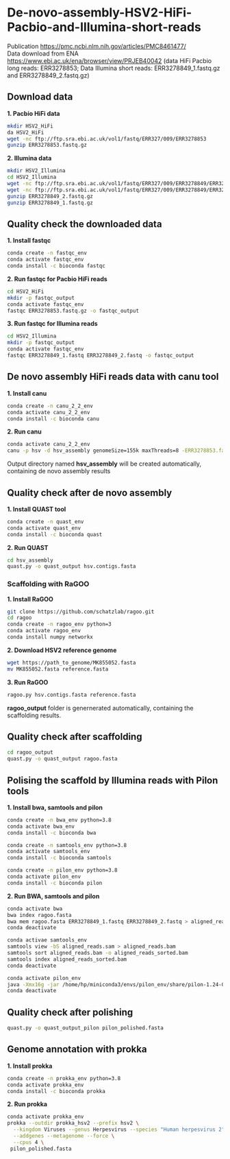 # De-novo-assembly-HSV2-HiFi-Pacbio-and-Illumina-short-reads    
Publication https://pmc.ncbi.nlm.nih.gov/articles/PMC8461477/    
Data download from ENA https://www.ebi.ac.uk/ena/browser/view/PRJEB40042 (data HiFi Pacbio long reads: ERR3278853; Data Illumina short reads: ERR3278849_1.fastq.gz and ERR3278849_2.fastq.gz)

## Download data    
**1. Pacbio HiFi data**    
```bash
mkdir HSV2_HiFi
da HSV2_HiFi
wget -nc ftp://ftp.sra.ebi.ac.uk/vol1/fastq/ERR327/009/ERR3278853
gunzip ERR3278853.fastq.gz
```

**2. Illumina data**    
```bash
mkdir HSV2_Illumina
cd HSV2_Illumina
wget -nc ftp://ftp.sra.ebi.ac.uk/vol1/fastq/ERR327/009/ERR3278849/ERR3278849_2.fastq.gz
wget -nc ftp://ftp.sra.ebi.ac.uk/vol1/fastq/ERR327/009/ERR3278849/ERR3278849_1.fastq.gz
gunzip ERR3278849_2.fastq.gz
gunzip ERR3278849_1.fastq.gz
```
## Quality check the downloaded data    
**1. Install fastqc**    
```bash
conda create -n fastqc_env
conda activate fastqc_env
conda install -c bioconda fastqc
```
**2. Run fastqc for Pacbio HiFi reads**    
```bash
cd HSV2_HiFi
mkdir -p fastqc_output
conda activate fastqc_env
fastqc ERR3278853.fastq.gz -o fastqc_output
```

**3. Run fastqc for Illumina reads**    
```bash
cd HSV2_Illumina
mkdir -p fastqc_output
conda activate fastqc_env
fastqc ERR3278849_1.fastq ERR3278849_2.fastq -o fastqc_output
```
## De novo assembly HiFi reads data with canu tool    
**1. Install canu**    
```bash
conda create -n canu_2_2_env
conda activate canu_2_2_env
conda install -c bioconda canu
```
**2. Run canu**    
```bash
conda activate canu_2_2_env
canu -p hsv -d hsv_assembly genomeSize=155k maxThreads=8 -ERR3278853.fastq
```
Output directory named **hsv_assembly** will be created automatically, containing de novo assembly results

## Quality check after de novo assembly    
**1. Install QUAST tool**   
```bash
conda create -n quast_env
conda activate quast_env
conda install -c bioconda quast
```
**2. Run QUAST**    
```bash
cd hsv_assembly
quast.py -o quast_output hsv.contigs.fasta
```

### Scaffolding with RaGOO
**1. Install RaGOO**
```bash
git clone https://github.com/schatzlab/ragoo.git
cd ragoo
conda create -n ragoo_env python=3
conda activate ragoo_env
conda install numpy networkx
```

**2. Download HSV2 reference genome**
```bash
wget https://path_to_genome/MK855052.fasta
mv MK855052.fasta reference.fasta
```

**3. Run RaGOO**
```bash
ragoo.py hsv.contigs.fasta reference.fasta
```
**ragoo_output** folder is genernerated automatically, containing the scaffolding results.   

## Quality check after scaffolding
```bash
cd ragoo_output
quast.py -o quast_output ragoo.fasta
```

## Polising the scaffold by Illumina reads with Pilon tools
**1. Install bwa, samtools and pilon**
```bash
conda create -n bwa_env python=3.8
conda activate bwa_env
conda install -c bioconda bwa
```
```bash
conda create -n samtools_env python=3.8
conda activate samtools_env
conda install -c bioconda samtools
```
```bash
conda create -n pilon_env python=3.8
conda activate pilon_env
conda install -c bioconda pilon
```

**2. Run BWA, samtools and pilon**
```bash
conda activate bwa
bwa index ragoo.fasta
bwa mem ragoo.fasta ERR3278849_1.fastq ERR3278849_2.fastq > aligned_reads.sam
conda deactivate
```
```bash
conda activae samtools_env
samtools view -bS aligned_reads.sam > aligned_reads.bam
samtools sort aligned_reads.bam -o aligned_reads_sorted.bam
samtools index aligned_reads_sorted.bam
conda deactivate
```
```bash
conda activate pilon_env
java -Xmx16g -jar /home/hp/miniconda3/envs/pilon_env/share/pilon-1.24-0/pilon.jar --genome ragoo.fasta --frags aligned_reads_sorted.bam --output pilon_polished --changes
conda deactivate
```

##  Quality check after polishing
```bash
quast.py -o quast_output_pilon pilon_polished.fasta
```

## Genome annotation with prokka
**1. Install prokka**
```bash
conda create -n prokka_env python=3.8
conda activate prokka_env
conda install -c bioconda prokka
```

**2. Run prokka**
```bash
conda activate prokka_env
prokka --outdir prokka_hsv2 --prefix hsv2 \
  --kingdom Viruses --genus Herpesvirus --species "Human herpesvirus 2" \
  --addgenes --metagenome --force \
  --cpus 4 \
 pilon_polished.fasta
```









